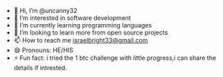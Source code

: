 - 👋 Hi, I’m @uncanny32
- 👀 I’m interested in software development
- 🌱 I’m currently learning programming languages
- 💞️ I’m looking to learn more from open source projects
- 📫 How to reach me israelbright33@gmail.com
- 😄 Pronouns: HE/HIS
- ⚡ Fun fact: i tried the 1 btc challenge with little progress,i can share the details if intrested.

<!---
uncanny32/uncanny32 is a ✨ special ✨ repository because its `README.md` (this file) appears on your GitHub profile.
You can click the Preview link to take a look at your changes.
--->
